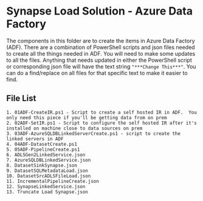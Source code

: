  # Synapse Load Solution - Azure Data Factory
The components in this folder are to create the items in Azure Data Factory (ADF).  There are a combination of PowerShell scripts and json files needed to create all the things needed in ADF.  You will need to make some updates to all the files.  Anything that needs updated in either the PowerShell script or corresponding json file will have the text string `"***Change This***"`.  You can do a find/replace on all files for that specific text to make it easier to find.  
	

## File List 
	1. 01ADF-CreateIR.ps1 - Script to create a self hosted IR in ADF.  You only need this piece if you'll be getting data from on prem
	2. 02ADF-SetIR.ps1 - Script to configure the self hosted IR after it's installed on machine close to data sources on prem 
	3. 03ADF-AzureSQLDBLinkedServerCreate.ps1 - script to create the linked servers in ADF 
	4. 04ADF-DatasetCreate.ps1
	5. 05ADF-PipelineCreate.ps1
	6. ADLSGen2LinkedService.json
	7. AzureSQLDBLinkedService.json
	8. DatasetSinkSynapse.json
	9. DatasetSQLMetadataLoad.json
	10. DatasetSrcADLSFileLoad.json
	11. IncrementalPipelineCreate.json
	12. SynapseLinkedService.json
	13. Truncate Load Synapse.json


